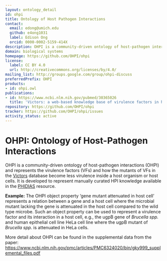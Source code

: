 ```yaml
---
layout: ontology_detail
id: ohpi
title: Ontology of Host Pathogen Interactions
contact:
  email: edong@umich.edu
  github: e4ong1031
  label: Edison Ong
  orcid: 0000-0002-5159-414X
description: OHPI is a community-driven ontology of host-pathogen interactions (OHPI) and represents the virulence factors (VFs) and how the mutants of VFs in the Victors database become less virulence inside a host organism or host cells. It is developed to represent manually curated HPI knowledge available in the PHIDIAS resource.
domain: biological systems
homepage: https://github.com/OHPI/ohpi
license:
  label: CC BY 4.0
  url: http://creativecommons.org/licenses/by/4.0/
mailing_list: http://groups.google.com/group/ohpi-discuss
preferredPrefix: OHPI
products:
- id: ohpi.owl
publications:
- id: https://www.ncbi.nlm.nih.gov/pubmed/30365026
  title: 'Victors: a web-based knowledge base of virulence factors in human and animal pathogens'
repository: https://github.com/OHPI/ohpi
tracker: https://github.com/OHPI/ohpi/issues
activity_status: active
---
```


# OHPI: Ontology of Host-Pathogen Interactions

OHPI is a community-driven ontology of host-pathogen interactions (OHPI) and represents the virulence factors (VFs) and how the mutants of VFs in the [Victors](http://www.phidias.us/victors/index.php) database become less virulence inside a host organism or host cells. It is developed to represent manually curated HPI knowledge available in the [PHIDIAS](http://www.phidias.us) resource.

**Example:** The OHPI object property ‘gene mutant attenuated in host cell’ represents a relation between a gene and a host cell where the microbial mutant lacking the gene is attenuated in the host cell compared to the wild type microbe. Such an object property can be used to represent a virulence factor and its interaction in a host cell, e.g., the ugpB gene of *Brucella spp.* and human epithelial cell line HeLa cell line where the ugpB mutant of *Brucella spp.* is attenuated in HeLa cells.

More detail about OHPI can be found in the supplemental data from the paper: https://www.ncbi.nlm.nih.gov/pmc/articles/PMC6324020/bin/gky999_supplemental_files.pdf
